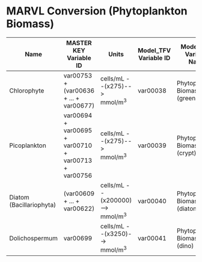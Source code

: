 # MARVL Conversion (Phytoplankton Biomass)

| Name | MASTER KEY Variable ID | Units | Model_TFV Variable ID | Model_TFV Variable Name | Model_TFV TFV Variable Name |
| ------------- | ------------- | ------------- | ------------- | ------------- | ------------- |
| Chlorophyte | var00753 + (var00636 + ... + var00677) | cells/mL --(x275)--> mmol/m<sup>3</sup> | var00038 | Phytoplankton Biomass (greens) | WQ_PHY_GRN |
| Picoplankton | var00694 + var00695 + var00710 + var00713 + var00756 | cells/mL --(x275)--> mmol/m<sup>3</sup> | var00039 | Phytoplankton Biomass (crypt) | WQ_PHY_CRYPT |
| Diatom (Bacillariophyta) | (var00609 + ... + var00622) | cells/mL --(x200000)--> mmol/m<sup>3</sup> | var00040 | Phytoplankton Biomass (diatom) | WQ_PHY_DIATOM |
| Dolichospermum | var00699 | cells/mL --(x3250)--> mmol/m<sup>3</sup> | var00041 | Phytoplankton Biomass (dino) | WQ_PHY_DINO |